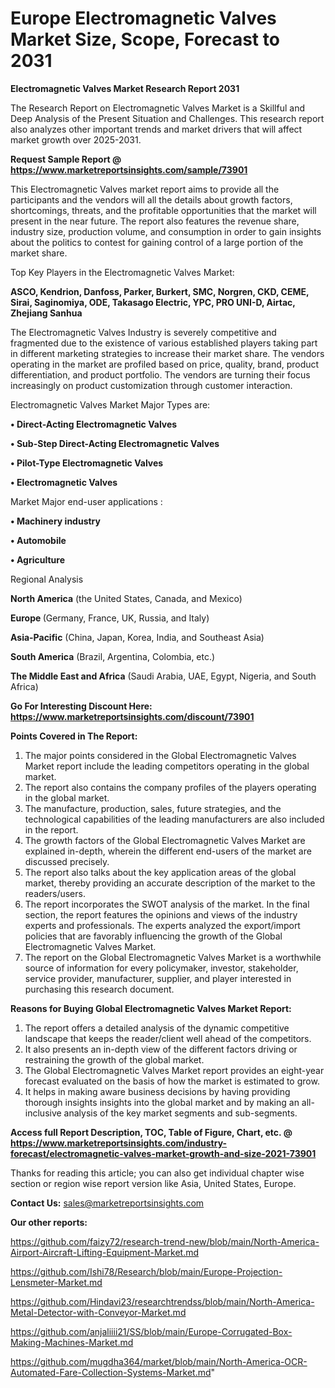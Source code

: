 # Europe Electromagnetic Valves Market Size, Scope, Forecast to 2031

<strong>Electromagnetic Valves Market Research Report 2031</strong>

The Research Report on Electromagnetic Valves Market is a Skillful and Deep Analysis of the Present Situation and Challenges. This research report also analyzes other important trends and market drivers that will affect market growth over 2025-2031.

<strong>Request Sample Report @ <a href=https://www.marketreportsinsights.com/sample/73901>https://www.marketreportsinsights.com/sample/73901</a></strong>

This Electromagnetic Valves market report aims to provide all the participants and the vendors will all the details about growth factors, shortcomings, threats, and the profitable opportunities that the market will present in the near future. The report also features the revenue share, industry size, production volume, and consumption in order to gain insights about the politics to contest for gaining control of a large portion of the market share.

Top Key Players in the Electromagnetic Valves Market:

<strong>ASCO, Kendrion, Danfoss, Parker, Burkert, SMC, Norgren, CKD, CEME, Sirai, Saginomiya, ODE, Takasago Electric, YPC, PRO UNI-D, Airtac, Zhejiang Sanhua</strong>

The Electromagnetic Valves Industry is severely competitive and fragmented due to the existence of various established players taking part in different marketing strategies to increase their market share. The vendors operating in the market are profiled based on price, quality, brand, product differentiation, and product portfolio. The vendors are turning their focus increasingly on product customization through customer interaction.

Electromagnetic Valves Market Major Types are:

<strong>• Direct-Acting Electromagnetic Valves

• Sub-Step Direct-Acting Electromagnetic Valves

• Pilot-Type Electromagnetic Valves

• Electromagnetic Valves</strong>

Market Major end-user applications :

<strong>• Machinery industry

• Automobile

• Agriculture</strong>

Regional Analysis

</u><strong><b>North America</b></strong> (the United States, Canada, and Mexico)

<strong><b>Europe </b></strong>(Germany, France, UK, Russia, and Italy)

<strong><b>Asia-Pacific</b></strong> (China, Japan, Korea, India, and Southeast Asia)

<strong><b>South America</b></strong> (Brazil, Argentina, Colombia, etc.)

<strong><b>The Middle East and Africa</b></strong> (Saudi Arabia, UAE, Egypt, Nigeria, and South Africa)

<strong>Go For Interesting Discount Here: <a href=https://www.marketreportsinsights.com/discount/73901>https://www.marketreportsinsights.com/discount/73901</a></strong>

<strong>Points Covered in The Report:</strong>
<ol>
  <li>The major points considered in the Global Electromagnetic Valves Market report include the leading competitors operating in the global market.</li>
  <li>The report also contains the company profiles of the players operating in the global market.</li>
  <li>The manufacture, production, sales, future strategies, and the technological capabilities of the leading manufacturers are also included in the report.</li>
  <li>The growth factors of the Global Electromagnetic Valves Market are explained in-depth, wherein the different end-users of the market are discussed precisely.</li>
  <li>The report also talks about the key application areas of the global market, thereby providing an accurate description of the market to the readers/users.</li>
  <li>The report incorporates the SWOT analysis of the market. In the final section, the report features the opinions and views of the industry experts and professionals. The experts analyzed the export/import policies that are favorably influencing the growth of the Global Electromagnetic Valves Market.</li>
  <li>The report on the Global Electromagnetic Valves Market is a worthwhile source of information for every policymaker, investor, stakeholder, service provider, manufacturer, supplier, and player interested in purchasing this research document.</li>
</ol>
<strong>Reasons for Buying Global Electromagnetic Valves Market Report:</strong>

<ol>
  <li>The report offers a detailed analysis of the dynamic competitive landscape that keeps the reader/client well ahead of the competitors.</li>
  <li>It also presents an in-depth view of the different factors driving or restraining the growth of the global market.</li>
  <li>The Global Electromagnetic Valves Market report provides an eight-year forecast evaluated on the basis of how the market is estimated to grow.</li>
  <li>It helps in making aware business decisions by having providing thorough insights insights into the global market and by making an all-inclusive analysis of the key market segments and sub-segments.</li>
</ol>
<strong>Access full Report Description, TOC, Table of Figure, Chart, etc. @ <a href=https://www.marketreportsinsights.com/industry-forecast/electromagnetic-valves-market-growth-and-size-2021-73901>https://www.marketreportsinsights.com/industry-forecast/electromagnetic-valves-market-growth-and-size-2021-73901</a></strong>


Thanks for reading this article; you can also get individual chapter wise section or region wise report version like Asia, United States, Europe.

<strong>Contact Us:</strong>
sales@marketreportsinsights.com

<strong>Our other reports:</strong>

<a href=https://github.com/faizy72/research-trend-new/blob/main/North-America-Airport-Aircraft-Lifting-Equipment-Market.md>https://github.com/faizy72/research-trend-new/blob/main/North-America-Airport-Aircraft-Lifting-Equipment-Market.md</a>

<a href=https://github.com/Ishi78/Research/blob/main/Europe-Projection-Lensmeter-Market.md>https://github.com/Ishi78/Research/blob/main/Europe-Projection-Lensmeter-Market.md</a>

<a href=https://github.com/Hindavi23/researchtrendss/blob/main/North-America-Metal-Detector-with-Conveyor-Market.md>https://github.com/Hindavi23/researchtrendss/blob/main/North-America-Metal-Detector-with-Conveyor-Market.md</a>

<a href=https://github.com/anjaliiii21/SS/blob/main/Europe-Corrugated-Box-Making-Machines-Market.md>https://github.com/anjaliiii21/SS/blob/main/Europe-Corrugated-Box-Making-Machines-Market.md</a>

<a href=https://github.com/mugdha364/market/blob/main/North-America-OCR-Automated-Fare-Collection-Systems-Market.md>https://github.com/mugdha364/market/blob/main/North-America-OCR-Automated-Fare-Collection-Systems-Market.md</a>"
